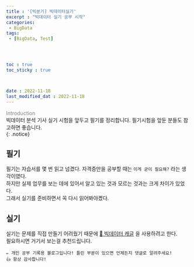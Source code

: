 ```yaml
---
title : '[빅분기] 빅데이터실기' 
excerpt : "빅데이터 실기 공부 시작"
categories: 
 - BigData
tags: 
 - [BigData, Test]




toc : true
toc_sticky : true 



date : 2022-11-18
last_modified_dat : 2022-11-18
---
```

<span style='color:gray'>Introduction<br></span>
빅데이터 분석 기사 실기 시험을 앞두고 필기를 정리합니다. 필기시험을 앞둔 분들도 참고하면 좋습니다.<br>
{: .notice}

## 필기
필기는 자습서를 몇 번 읽고 넘겼다. 자격증만을 공부할 때는 `이게 굳이 필요해?` 라는 생각이였다.  
하지만 실제 업무를 보는 데에 있어서 알고 있는 것과 모르는 것과는 크게 차이가 있었다.  
그래서 실기를 준비하면서 꼭 다시 읽어봐야곘다.

## 실기
실기는 문제를 직접 만들기 어려웠기 때문에  [🔗 빅데이터 캐글](https://www.kaggle.com/datasets/agileteam/bigdatacertificationkr) 을 사용하려고 한다.  
필요하시면 거기서 보는걸 추천드립니다.

```
✏️ 개인 공부 기록용 블로그입니다! 틀린 부분이 있으면 언제든지 댓글로 알려주세요!
👍 항상 감사합니다!
```
